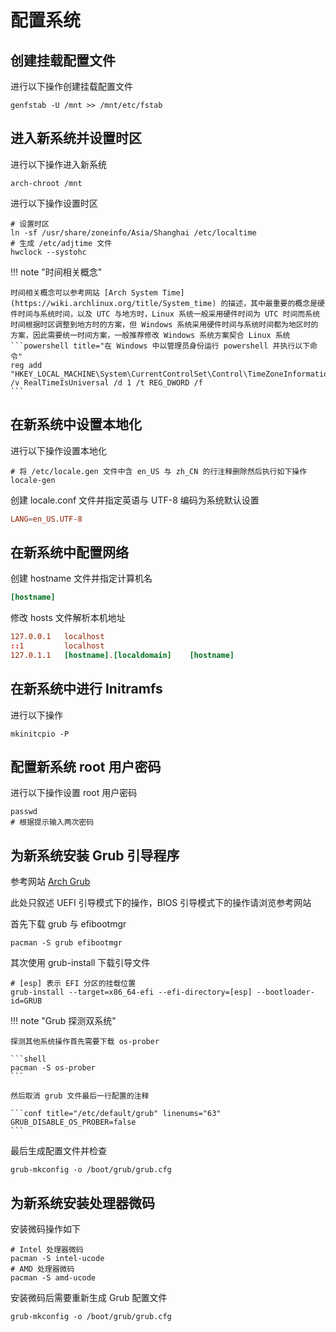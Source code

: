 # 配置系统

## 创建挂载配置文件

进行以下操作创建挂载配置文件

```shell
genfstab -U /mnt >> /mnt/etc/fstab
```

## 进入新系统并设置时区

进行以下操作进入新系统

```shell
arch-chroot /mnt
```

进行以下操作设置时区

```shell
# 设置时区
ln -sf /usr/share/zoneinfo/Asia/Shanghai /etc/localtime
# 生成 /etc/adjtime 文件
hwclock --systohc
```

!!! note "时间相关概念"
    
    时间相关概念可以参考网站 [Arch System Time](https://wiki.archlinux.org/title/System_time) 的描述，其中最重要的概念是硬件时间与系统时间，以及 UTC 与地方时，Linux 系统一般采用硬件时间为 UTC 时间而系统时间根据时区调整到地方时的方案，但 Windows 系统采用硬件时间与系统时间都为地区时的方案，因此需要统一时间方案，一般推荐修改 Windows 系统方案契合 Linux 系统
    ```powershell title="在 Windows 中以管理员身份运行 powershell 并执行以下命令"
    reg add "HKEY_LOCAL_MACHINE\System\CurrentControlSet\Control\TimeZoneInformation" /v RealTimeIsUniversal /d 1 /t REG_DWORD /f
    ```

## 在新系统中设置本地化

进行以下操作设置本地化

```shell
# 将 /etc/locale.gen 文件中含 en_US 与 zh_CN 的行注释删除然后执行如下操作
locale-gen
```

创建 locale.conf 文件并指定英语与 UTF-8 编码为系统默认设置

```conf title="/etc/locale.conf" linenums="1"
LANG=en_US.UTF-8
```

## 在新系统中配置网络

创建 hostname 文件并指定计算机名

```conf title="/etc/hostname" linenums="1"
[hostname]
```

修改 hosts 文件解析本机地址

```conf title="/etc/hosts" linenums="1"
127.0.0.1   localhost
::1         localhost
127.0.1.1   [hostname].[localdomain]    [hostname]
```

## 在新系统中进行 Initramfs

进行以下操作

```shell
mkinitcpio -P
```

## 配置新系统 root 用户密码

进行以下操作设置 root 用户密码

```shell
passwd
# 根据提示输入两次密码
```

## 为新系统安装 Grub 引导程序

参考网站 [Arch Grub](https://wiki.archlinux.org/title/GRUB_(%E7%AE%80%E4%BD%93%E4%B8%AD%E6%96%87))

此处只叙述 UEFI 引导模式下的操作，BIOS 引导模式下的操作请浏览参考网站

首先下载 grub 与 efibootmgr 

```shell
pacman -S grub efibootmgr
```

其次使用 grub-install 下载引导文件

```shell
# [esp] 表示 EFI 分区的挂载位置
grub-install --target=x86_64-efi --efi-directory=[esp] --bootloader-id=GRUB
```

!!! note "Grub 探测双系统"
    
    探测其他系统操作首先需要下载 os-prober
    
    ```shell
    pacman -S os-prober
    ```
    
    然后取消 grub 文件最后一行配置的注释
    
    ```conf title="/etc/default/grub" linenums="63"
    GRUB_DISABLE_OS_PROBER=false
    ```

最后生成配置文件并检查

```shell
grub-mkconfig -o /boot/grub/grub.cfg
```

## 为新系统安装处理器微码

安装微码操作如下

```shell
# Intel 处理器微码
pacman -S intel-ucode
# AMD 处理器微码
pacman -S amd-ucode
```

安装微码后需要重新生成 Grub 配置文件

```shell
grub-mkconfig -o /boot/grub/grub.cfg
```
